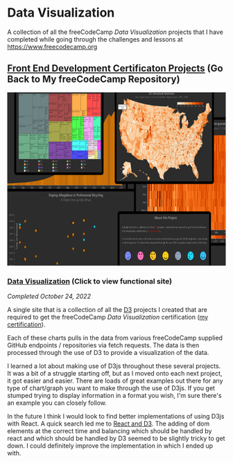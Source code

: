 # Data Visualization

A collection of all the freeCodeCamp _Data Visualization_ projects that I have completed while going through the challenges and lessons at https://www.freecodecamp.org

## [Front End Development Certificaton Projects](https://github.com/Squibs/freeCodeCamp#freecodecamp) (Go Back to My freeCodeCamp Repository)

<a href="https://data-visualization.squibs.vercel.app" tart="_blank"><img src="project documents/screenshot-data-visualization.png" height="400" alt="Screnshot of my Data Visualization project / app"/></a>

### [Data Visualization](https://data-visualization.squibs.vercel.app/) (Click to view functional site)

<em>Completed October 24, 2022</em>

A single site that is a collection of all the [D3](https://d3js.org/) projects I created that are required to get the freeCodeCamp _Data Visualization_ certification ([my certification](https://www.freecodecamp.org/certification/squibs/data-visualization)).

Each of these charts pulls in the data from various freeCodeCamp supplied GitHub endpoints / repositories via fetch requests. The data is then processed through the use of D3 to provide a visualization of the data.

I learned a lot about making use of D3js throughout these several projects. It was a bit of a struggle starting off, but as I moved onto each next project, it got easier and easier. There are loads of great examples out there for any type of chart/graph you want to make through the use of D3js. If you get stumped trying to display information in a format you wish, I'm sure there's an example you can closely follow.

In the future I think I would look to find better implementations of using D3js with React. A quick search led me to [React and D3](https://wattenberger.com/blog/react-and-d3). The adding of dom elements at the correct time and balancing which should be handled by react and which should be handled by D3 seemed to be slightly tricky to get down. I could definitely improve the implementation in which I ended up with.

